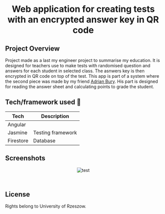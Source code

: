 <h1 align="center">Web application for creating tests with an encrypted answer key in QR code</h1>


## Project Overview
Project made as a last my engineer project to summarise my education. It is designed for teachers use to make tests with randomised question and answers for each student in selected class. The asnwers key is then encrypted in QR code on top of the test. This app is part of a system where the second piece was made by my friend <a href="https://github.com/Vethavear">Adrian Bury</a>. His part is designed for reading the answer sheet and calculating points to grade the student.

## Tech/framework used 🔧

| Tech                                                    | Description                              |
| ------------------------------------------------------- | ---------------------------------------- |
| Angular                         |    |
| Jasmine                        |  Testing framework  |
| Firestore                           | Database   |

## Screenshots
<p align="center">
    <img src="https://user-images.githubusercontent.com/37024620/83039592-a8e1ac80-a03e-11ea-9ff8-8e4b4e7af034.png" alt="test">
</p>

<p align="center">
    <img src="https://user-images.githubusercontent.com/37024620/83039773-d62e5a80-a03e-11ea-8c45-4b751a9c36b9.png" alt="">
</p>

<p align="center">
    <img src="https://user-images.githubusercontent.com/37024620/83039787-d9294b00-a03e-11ea-915b-c6c8ce1a483f.png" alt="">
</p>

## License

Rights belong to University of Rzeszow.
